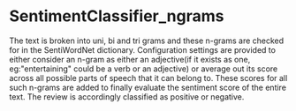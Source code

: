 # SentimentClassifier_ngrams
The text is broken into uni, bi and tri grams and these n-grams are checked for in the SentiWordNet dictionary. Configuration settings are provided to either consider an n-gram as either an adjective(if it exists as one, eg:"entertaining" could be a verb or an adjective) or average out its score across all possible parts of speech that it can belong to. These scores for all such n-grams are added to finally evaluate the sentiment score of the entire text. The review is accordingly classified as positive or negative.
